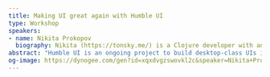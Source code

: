 ```yaml
---
title: Making UI great again with Humble UI
type: Workshop
speakers:
- name: Nikita Prokopov
  biography: Nikita (https://tonsky.me/) is a Clojure developer with an eye for desing and UX. He’s the author of DataScript, Humble UI, Rum, Clojure Sublimed, Tongue, Uberjars, clj-simple-router, and Fira Code.
abstract: "Humble UI is an ongoing project to build desktop-class UIs in Clojure without help of the browser.\r\n\r\nIn this talk, we’ll see how we approach things differently from other cross-platform UI frameworks, what fundamental problems can be fixed by starting from scratch, why Clojure is the best language for this, and see some demos."
og-image: https://dynogee.com/gen?id=xqxdvgzswovkl2c&speaker=Nikita+Prokopov&title=Making+UI+great+again+with+Humble+UI&type=Workshop
---
```

